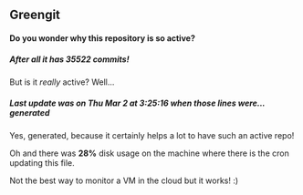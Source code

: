## Greengit

#### Do you wonder why this repository is so active?

##### After all it has 35522 commits!

But is it *really* active? Well...

##### Last update was on Thu Mar 2 at 3:25:16 when those lines were... generated

Yes, generated, because it certainly helps a lot to have such an active repo!

Oh and there was **28%** disk usage on the machine
where there is the cron updating this file.

Not the best way to monitor a VM in the cloud but it works! :)
